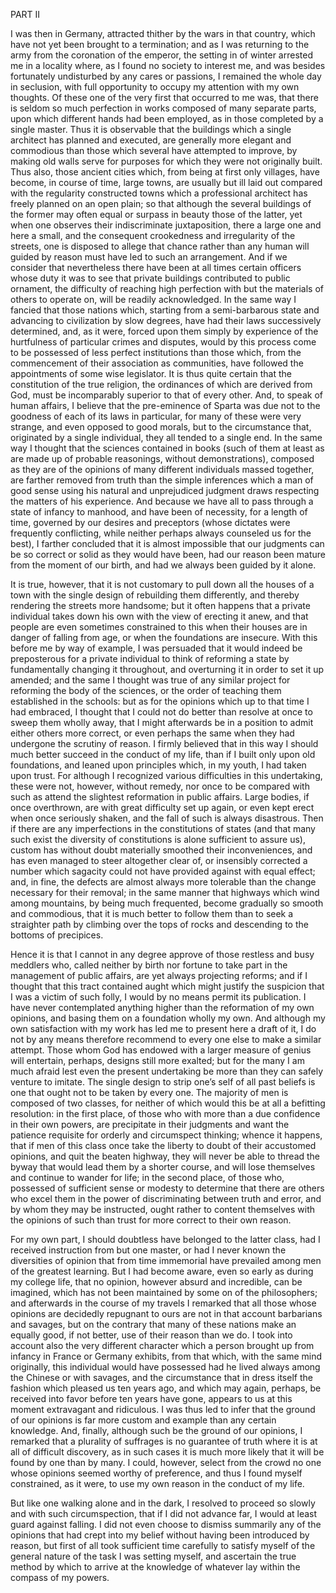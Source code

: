 PART II

I was then in Germany, attracted thither by the wars in that country, which have not yet been
brought to a termination; and as I was returning to the army from the coronation of the emperor, the
setting in of winter arrested me in a locality where, as I found no society to interest me, and was
besides fortunately undisturbed by any cares or passions, I remained the whole day in seclusion,
with full opportunity to occupy my attention with my own thoughts. Of these one of the very first
that occurred to me was, that there is seldom so much perfection in works composed of many separate
parts, upon which different hands had been employed, as in those completed by a single master. Thus
it is observable that the buildings which a single architect has planned and executed, are generally
more elegant and commodious than those which several have attempted to improve, by making old walls
serve for purposes for which they were not originally built. Thus also, those ancient cities which,
from being at first only villages, have become, in course of time, large towns, are usually but ill
laid out compared with the regularity constructed towns which a professional architect has freely
planned on an open plain; so that although the several buildings of the former may often equal or
surpass in beauty those of the latter, yet when one observes their indiscriminate juxtaposition,
there a large one and here a small, and the consequent crookedness and irregularity of the streets,
one is disposed to allege that chance rather than any human will guided by reason must have led to
such an arrangement. And if we consider that nevertheless there have been at all times certain
officers whose duty it was to see that private buildings contributed to public ornament, the
difficulty of reaching high perfection with but the materials of others to operate on, will be
readily acknowledged. In the same way I fancied that those nations which, starting from a
semi-barbarous state and advancing to civilization by slow degrees, have had their laws successively
determined, and, as it were, forced upon them simply by experience of the hurtfulness of particular
crimes and disputes, would by this process come to be possessed of less perfect institutions than
those which, from the commencement of their association as communities, have followed the
appointments of some wise legislator. It is thus quite certain that the constitution of the true
religion, the ordinances of which are derived from God, must be incomparably superior to that of
every other. And, to speak of human affairs, I believe that the pre-eminence of Sparta was due not
to the goodness of each of its laws in particular, for many of these were very strange, and even
opposed to good morals, but to the circumstance that, originated by a single individual, they all
tended to a single end. In the same way I thought that the sciences contained in books (such of them
at least as are made up of probable reasonings, without demonstrations), composed as they are of the
opinions of many different individuals massed together, are farther removed from truth than the
simple inferences which a man of good sense using his natural and unprejudiced judgment draws
respecting the matters of his experience. And because we have all to pass through a state of infancy
to manhood, and have been of necessity, for a length of time, governed by our desires and preceptors
(whose dictates were frequently conflicting, while neither perhaps always counseled us for the
best), I farther concluded that it is almost impossible that our judgments can be so correct or
solid as they would have been, had our reason been mature from the moment of our birth, and had we
always been guided by it alone.

It is true, however, that it is not customary to pull down all the houses of a town with the single
design of rebuilding them differently, and thereby rendering the streets more handsome; but it often
happens that a private individual takes down his own with the view of erecting it anew, and that
people are even sometimes constrained to this when their houses are in danger of falling from age,
or when the foundations are insecure. With this before me by way of example, I was persuaded that it
would indeed be preposterous for a private individual to think of reforming a state by fundamentally
changing it throughout, and overturning it in order to set it up amended; and the same I thought was
true of any similar project for reforming the body of the sciences, or the order of teaching them
established in the schools: but as for the opinions which up to that time I had embraced, I thought
that I could not do better than resolve at once to sweep them wholly away, that I might afterwards
be in a position to admit either others more correct, or even perhaps the same when they had
undergone the scrutiny of reason. I firmly believed that in this way I should much better succeed in
the conduct of my life, than if I built only upon old foundations, and leaned upon principles which,
in my youth, I had taken upon trust. For although I recognized various difficulties in this
undertaking, these were not, however, without remedy, nor once to be compared with such as attend
the slightest reformation in public affairs. Large bodies, if once overthrown, are with great
difficulty set up again, or even kept erect when once seriously shaken, and the fall of such is
always disastrous. Then if there are any imperfections in the constitutions of states (and that many
such exist the diversity of constitutions is alone sufficient to assure us), custom has without
doubt materially smoothed their inconveniences, and has even managed to steer altogether clear of,
or insensibly corrected a number which sagacity could not have provided against with equal effect;
and, in fine, the defects are almost always more tolerable than the change necessary for their
removal; in the same manner that highways which wind among mountains, by being much frequented,
become gradually so smooth and commodious, that it is much better to follow them than to seek a
straighter path by climbing over the tops of rocks and descending to the bottoms of precipices.

Hence it is that I cannot in any degree approve of those restless and busy meddlers who, called
neither by birth nor fortune to take part in the management of public affairs, are yet always
projecting reforms; and if I thought that this tract contained aught which might justify the
suspicion that I was a victim of such folly, I would by no means permit its publication. I have
never contemplated anything higher than the reformation of my own opinions, and basing them on a
foundation wholly my own. And although my own satisfaction with my work has led me to present here a
draft of it, I do not by any means therefore recommend to every one else to make a similar attempt.
Those whom God has endowed with a larger measure of genius will entertain, perhaps, designs still
more exalted; but for the many I am much afraid lest even the present undertaking be more than they
can safely venture to imitate. The single design to strip one’s self of all past beliefs is one that
ought not to be taken by every one. The majority of men is composed of two classes, for neither of
which would this be at all a befitting resolution: in the first place, of those who with more than a
due confidence in their own powers, are precipitate in their judgments and want the patience
requisite for orderly and circumspect thinking; whence it happens, that if men of this class once
take the liberty to doubt of their accustomed opinions, and quit the beaten highway, they will never
be able to thread the byway that would lead them by a shorter course, and will lose themselves and
continue to wander for life; in the second place, of those who, possessed of sufficient sense or
modesty to determine that there are others who excel them in the power of discriminating between
truth and error, and by whom they may be instructed, ought rather to content themselves with the
opinions of such than trust for more correct to their own reason.

For my own part, I should doubtless have belonged to the latter class, had I received instruction
from but one master, or had I never known the diversities of opinion that from time immemorial have
prevailed among men of the greatest learning. But I had become aware, even so early as during my
college life, that no opinion, however absurd and incredible, can be imagined, which has not been
maintained by some on of the philosophers; and afterwards in the course of my travels I remarked
that all those whose opinions are decidedly repugnant to ours are not in that account barbarians and
savages, but on the contrary that many of these nations make an equally good, if not better, use of
their reason than we do. I took into account also the very different character which a person
brought up from infancy in France or Germany exhibits, from that which, with the same mind
originally, this individual would have possessed had he lived always among the Chinese or with
savages, and the circumstance that in dress itself the fashion which pleased us ten years ago, and
which may again, perhaps, be received into favor before ten years have gone, appears to us at this
moment extravagant and ridiculous. I was thus led to infer that the ground of our opinions is far
more custom and example than any certain knowledge. And, finally, although such be the ground of our
opinions, I remarked that a plurality of suffrages is no guarantee of truth where it is at all of
difficult discovery, as in such cases it is much more likely that it will be found by one than by
many. I could, however, select from the crowd no one whose opinions seemed worthy of preference, and
thus I found myself constrained, as it were, to use my own reason in the conduct of my life.

But like one walking alone and in the dark, I resolved to proceed so slowly and with such
circumspection, that if I did not advance far, I would at least guard against falling. I did not
even choose to dismiss summarily any of the opinions that had crept into my belief without having
been introduced by reason, but first of all took sufficient time carefully to satisfy myself of the
general nature of the task I was setting myself, and ascertain the true method by which to arrive at
the knowledge of whatever lay within the compass of my powers.

